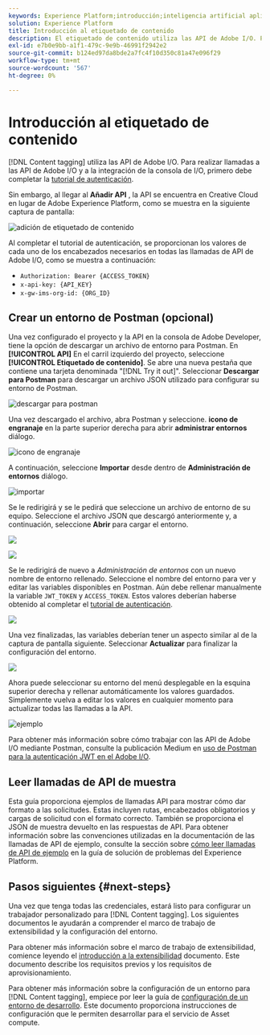 ```yaml
---
keywords: Experience Platform;introducción;inteligencia artificial aplicada al contenido;inteligencia artificial aplicada al comercio;etiquetado de contenido
solution: Experience Platform
title: Introducción al etiquetado de contenido
description: El etiquetado de contenido utiliza las API de Adobe I/O. Para realizar llamadas a las API de Adobe I/O y a la integración de la consola de I/O, primero debe completar el tutorial de autenticación.
exl-id: e7b0e9bb-a1f1-479c-9e9b-46991f2942e2
source-git-commit: b124ed97da8bde2a7fc4f10d350c81a47e096f29
workflow-type: tm+mt
source-wordcount: '567'
ht-degree: 0%

---
```


# Introducción al etiquetado de contenido

[!DNL Content tagging] utiliza las API de Adobe I/O. Para realizar llamadas a las API de Adobe I/O y a la integración de la consola de I/O, primero debe completar la [tutorial de autenticación](https://www.adobe.com/go/platform-api-authentication-en).

Sin embargo, al llegar al **Añadir API** , la API se encuentra en Creative Cloud en lugar de Adobe Experience Platform, como se muestra en la siguiente captura de pantalla:

![adición de etiquetado de contenido](./images/add-api-updated.png)

Al completar el tutorial de autenticación, se proporcionan los valores de cada uno de los encabezados necesarios en todas las llamadas de API de Adobe I/O, como se muestra a continuación:

- `Authorization: Bearer {ACCESS_TOKEN}`
- `x-api-key: {API_KEY}`
- `x-gw-ims-org-id: {ORG_ID}`

## Crear un entorno de Postman (opcional)

Una vez configurado el proyecto y la API en la consola de Adobe Developer, tiene la opción de descargar un archivo de entorno para Postman. En **[!UICONTROL API]** En el carril izquierdo del proyecto, seleccione **[!UICONTROL Etiquetado de contenido]**. Se abre una nueva pestaña que contiene una tarjeta denominada &quot;[!DNL Try it out]&quot;. Seleccionar **Descargar para Postman** para descargar un archivo JSON utilizado para configurar su entorno de Postman.

![descargar para postman](./images/add-to-postman-updated.png)

Una vez descargado el archivo, abra Postman y seleccione. **icono de engranaje** en la parte superior derecha para abrir **administrar entornos** diálogo.

![icono de engranaje](./images/select-gear-icon.png)

A continuación, seleccione **Importar** desde dentro de **Administración de entornos** diálogo.

![importar](./images/import-updated.png)

Se le redirigirá y se le pedirá que seleccione un archivo de entorno de su equipo. Seleccione el archivo JSON que descargó anteriormente y, a continuación, seleccione **Abrir** para cargar el entorno.

![](./images/choose-your-file.png)

![](./images/click-open.png)

Se le redirigirá de nuevo a *Administración de entornos* con un nuevo nombre de entorno rellenado. Seleccione el nombre del entorno para ver y editar las variables disponibles en Postman. Aún debe rellenar manualmente la variable `JWT_TOKEN` y `ACCESS_TOKEN`. Estos valores deberían haberse obtenido al completar el [tutorial de autenticación](https://www.adobe.com/go/platform-api-authentication-en).

![](./images/re-direct-updated.png)

Una vez finalizadas, las variables deberían tener un aspecto similar al de la captura de pantalla siguiente. Seleccionar **Actualizar** para finalizar la configuración del entorno.

![](./images/final-environment-updated.png)

Ahora puede seleccionar su entorno del menú desplegable en la esquina superior derecha y rellenar automáticamente los valores guardados. Simplemente vuelva a editar los valores en cualquier momento para actualizar todas las llamadas a la API.

![ejemplo](./images/select-environment-updated.png)

Para obtener más información sobre cómo trabajar con las API de Adobe I/O mediante Postman, consulte la publicación Medium en [uso de Postman para la autenticación JWT en el Adobe I/O](https://medium.com/adobetech/using-postman-for-jwt-authentication-on-adobe-i-o-7573428ffe7f).

## Leer llamadas de API de muestra

Esta guía proporciona ejemplos de llamadas API para mostrar cómo dar formato a las solicitudes. Estas incluyen rutas, encabezados obligatorios y cargas de solicitud con el formato correcto. También se proporciona el JSON de muestra devuelto en las respuestas de API. Para obtener información sobre las convenciones utilizadas en la documentación de las llamadas de API de ejemplo, consulte la sección sobre [cómo leer llamadas de API de ejemplo](../../landing/troubleshooting.md) en la guía de solución de problemas del Experience Platform.

## Pasos siguientes {#next-steps}

Una vez que tenga todas las credenciales, estará listo para configurar un trabajador personalizado para [!DNL Content tagging]. Los siguientes documentos le ayudarán a comprender el marco de trabajo de extensibilidad y la configuración del entorno.

Para obtener más información sobre el marco de trabajo de extensibilidad, comience leyendo el [introducción a la extensibilidad](https://experienceleague.adobe.com/docs/asset-compute/using/extend/understand-extensibility.html) documento. Este documento describe los requisitos previos y los requisitos de aprovisionamiento.

Para obtener más información sobre la configuración de un entorno para [!DNL Content tagging], empiece por leer la guía de [configuración de un entorno de desarrollo](https://experienceleague.adobe.com/docs/asset-compute/using/extend/setup-environment.html). Este documento proporciona instrucciones de configuración que le permiten desarrollar para el servicio de Asset compute.

